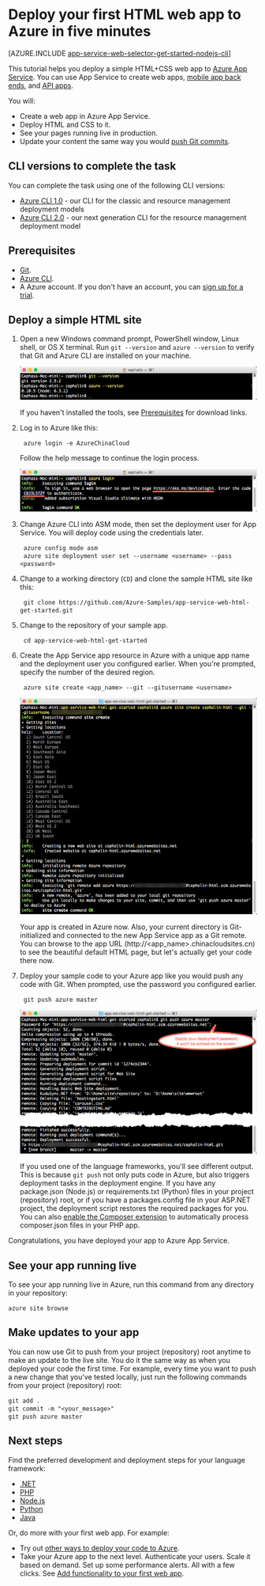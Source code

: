 <properties
    pageTitle="Deploy your first HTML web app to Azure in five minutes | Azure"
    description="Learn how easy it is to run web apps in App Service by deploying a sample app. Start doing real development quickly and see results immediately."
    services="app-service\web"
    documentationcenter=""
    author="cephalin"
    manager="erikre"
    editor="" />
<tags
    ms.assetid="27c50be7-421a-47c9-8279-506519e404a4"
    ms.service="app-service-web"
    ms.workload="web"
    ms.tgt_pltfrm="na"
    ms.devlang="na"
    ms.topic="hero-article"
    ms.date="01/04/2017"
    wacn.date=""
    ms.author="cephalin" />

# Deploy your first HTML web app to Azure in five minutes
[AZURE.INCLUDE [app-service-web-selector-get-started-nodejs-cli](../../includes/app-service-web-selector-get-started-nodejs-cli.md)]  

This tutorial helps you deploy a simple HTML+CSS web app to [Azure App Service](/documentation/articles/app-service-value-prop-what-is/).
You can use App Service to create web apps, [mobile app back ends](/documentation/services/app-service/mobile/),
and [API apps](/documentation/articles/app-service-api-apps-why-best-platform/).

You will: 

* Create a web app in Azure App Service.
* Deploy HTML and CSS to it.
* See your pages running live in production.
* Update your content the same way you would [push Git commits](https://git-scm.com/docs/git-push).

## CLI versions to complete the task

You can complete the task using one of the following CLI versions:

- [Azure CLI 1.0](/documentation/articles/app-service-web-get-started-html-cli-nodejs/) - our CLI for the classic and resource management deployment models
- [Azure CLI 2.0](/documentation/articles/app-service-web-get-started-html/) - our next generation CLI for the resource management deployment model

## <a name="Prerequisites"></a> Prerequisites
* [Git](http://www.git-scm.com/downloads).
* [Azure CLI](/documentation/articles/cli-install-nodejs/).
* A Azure account. If you don't have an account, you can 
  [sign up for a trial](/pricing/1rmb-trial/?WT.mc_id=A261C142F).

## Deploy a simple HTML site
1. Open a new Windows command prompt, PowerShell window, Linux shell, or OS X terminal. Run `git --version` and `azure --version` to verify that Git and Azure CLI
   are installed on your machine.
   
    ![Test installation of CLI tools for your first web app in Azure](./media/app-service-web-get-started/1-test-tools.png)
   
    If you haven't installed the tools, see [Prerequisites](#Prerequisites) for download links.
2. Log in to Azure like this:
   
        azure login -e AzureChinaCloud
   
    Follow the help message to continue the login process.
   
    ![Log in to Azure to create your first web app](./media/app-service-web-get-started/3-azure-login.png)

3. Change Azure CLI into ASM mode, then set the deployment user for App Service. You will deploy code using the credentials later.
   
        azure config mode asm
        azure site deployment user set --username <username> --pass <password>

4. Change to a working directory (`CD`) and clone the sample HTML site like this:
   
        git clone https://github.com/Azure-Samples/app-service-web-html-get-started.git

5. Change to the repository of your sample app. 
   
        cd app-service-web-html-get-started

6. Create the App Service app resource in Azure with a unique app name and the deployment user you configured earlier. When you're prompted, specify the number of the desired region.
   
        azure site create <app_name> --git --gitusername <username>
   
    ![Create the Azure resource for your first web app in Azure](./media/app-service-web-get-started/4-create-site.png)
   
    Your app is created in Azure now. Also, your current directory is Git-initialized and connected to the new App Service app as a Git remote.
    You can browse to the app URL (http://&lt;app_name>.chinacloudsites.cn) to see the beautiful default HTML page, but let's actually get your code there now.
7. Deploy your sample code to your Azure app like you would push any code with Git. When prompted, use the password you configured earlier.
   
        git push azure master
   
    ![Push code to your first web app in Azure](./media/app-service-web-get-started/5-push-code.png)
   
    If you used one of the language frameworks, you'll see different output. This is because `git push` not only puts code in Azure, but also triggers deployment tasks
    in the deployment engine. If you have any package.json
    (Node.js) or requirements.txt (Python) files in your project (repository) root, or if you have a packages.config file in your ASP.NET project, the deployment
    script restores the required packages for you. You can also [enable the Composer extension](/documentation/articles/web-sites-php-mysql-deploy-use-git/#composer) to automatically process composer.json files
    in your PHP app.

Congratulations, you have deployed your app to Azure App Service.

## See your app running live
To see your app running live in Azure, run this command from any directory in your repository:

    azure site browse

## Make updates to your app
You can now use Git to push from your project (repository) root anytime to make an update to the live site. You do it the same way as when you deployed your code
the first time. For example, every time you want to push a new change that you've tested locally, just run the following commands from your project 
(repository) root:

    git add .
    git commit -m "<your_message>"
    git push azure master

## Next steps
Find the preferred development and deployment steps for your language framework:

* [.NET](/documentation/articles/web-sites-dotnet-get-started/)
* [PHP](/documentation/articles/app-service-web-php-get-started-cli-nodejs/)
* [Node.js](/documentation/articles/app-service-web-nodejs-get-started-cli-nodejs/)
* [Python](/documentation/articles/web-sites-python-ptvs-django-mysql/)
* [Java](/documentation/articles/web-sites-java-get-started/)

Or, do more with your first web app. For example:

* Try out [other ways to deploy your code to Azure](/documentation/articles/web-sites-deploy/).
* Take your Azure app to the next level. Authenticate your users. Scale it based on demand. Set up some performance alerts. All with a few clicks. See 
  [Add functionality to your first web app](/documentation/articles/app-service-web-get-started-2/).